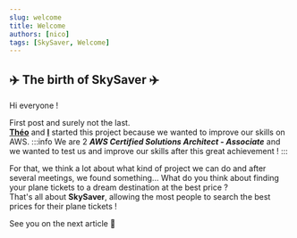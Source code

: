 ```yaml
---
slug: welcome
title: Welcome
authors: [nico]
tags: [SkySaver, Welcome]
---
```


## ✈️ <strong>The birth of SkySaver</strong> ✈️

<!-- truncate -->

Hi everyone !

First post and surely not the last.\
**[Théo](https://github.com/shannorr)** and **[I](https://github.com/nicolasjp)** started this project because we wanted to improve our skills on AWS.
:::info
We are 2 ***AWS Certified Solutions Architect - Associate*** and we wanted to test us and improve our skills after this great achievement !
:::

For that, we think a lot about what kind of project we can do and after several meetings, we found something... What do you think about finding your plane tickets to a dream destination at the best price ?\
That's all about **SkySaver**, allowing the most people to search the best prices for their plane tickets !

See you on the next article 👋
